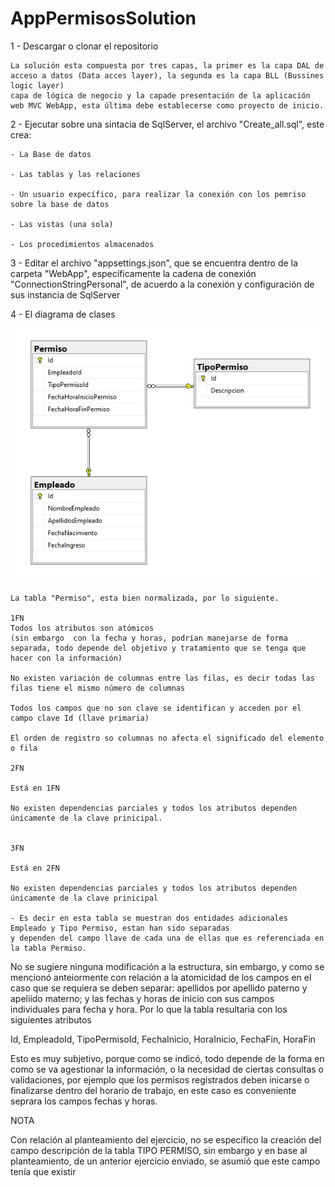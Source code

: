 # AppPermisosSolution

1 - Descargar o clonar el repositorio

    La solución esta compuesta por tres capas, la primer es la capa DAL de acceso a datos (Data acces layer), la segunda es la capa BLL (Bussines logic layer)
    capa de lógica de negocio y la capade presentación de la aplicación web MVC WebApp, esta última debe establecerse como proyecto de inicio.

2 - Ejecutar sobre una sintacia de SqlServer, el archivo "Create_all.sql", este crea:

    - La Base de datos
    
    - Las tablas y las relaciones
    
    - Un usuario expecífico, para realizar la conexión con los pemriso sobre la base de datos
    
    - Las vistas (una sola)
    
    - Los procedimientos almacenados
    
    
3 - Editar el archivo "appsettings.json", que se encuentra dentro de la carpeta "WebApp", específicamente la cadena de conexión "ConnectionStringPersonal", de acuerdo a  la conexión y configuración de sus instancia de SqlServer

4 - El diagrama de clases 

![Screenshot](DER.jpg)

    La tabla "Permiso", esta bien normalizada, por lo siguiente.

    1FN
    Todos los atributos son atómicos 
    (sin embargo  con la fecha y horas, podrían manejarse de forma separada, todo depende del objetivo y tratamiento que se tenga que hacer con la información)

    No existen variación de columnas entre las filas, es decir todas las  filas tiene el mismo número de columnas

    Todos los campos que no son clave se identifican y acceden por el campo clave Id (llave primaria)

    El orden de registro so columnas no afecta el significado del elemento o fila

    2FN

    Está en 1FN

    No existen dependencias parciales y todos los atributos dependen únicamente de la clave prinicipal.


    3FN

    Está en 2FN

    No existen dependencias parciales y todos los atributos dependen únicamente de la clave prinicipal

    - Es decir en esta tabla se muestran dos entidades adicionales Empleado y Tipo Permiso, estan han sido separadas 
    y dependen del campo llave de cada una de ellas que es referenciada en la tabla Permiso.
    

No se sugiere ninguna modificación a la estructura, sin embargo, y como se mencionó anteiormente con relación a la atomicidad de los campos en el caso que se requiera se deben separar: apellidos por apellido paterno y apeliido materno; y las fechas y horas de inicio con sus campos individuales para fecha y hora. Por lo que la tabla resultaria con los siguientes atributos

Id, EmpleadoId, TipoPermisoId, FechaInicio, HoraInicio, FechaFin, HoraFin

Esto es muy subjetivo, porque como se indicó, todo depende de la forma en como se va agestionar la información, o la necesidad de ciertas consultas o validaciones, por ejemplo que los permisos registrados deben inicarse o finalizarse dentro del horario de trabajo, en este caso es conveniente seprara los campos fechas y horas.



NOTA

Con relación al planteamiento del ejercicio, no se específico la creación del campo descripción de la tabla TIPO PERMISO, sin embargo y en base al planteamiento, de un anterior ejercicio enviado, se asumió que este campo tenía que existir
